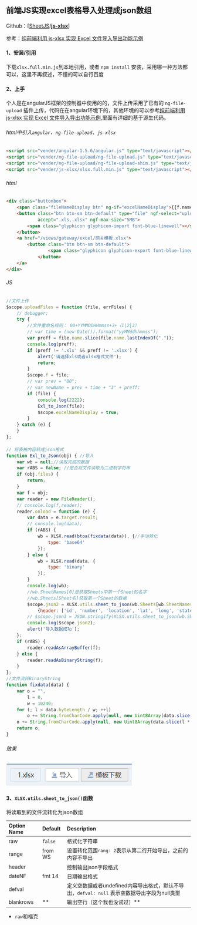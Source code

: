 ## 前端JS实现excel表格导入处理成json数组

Github：\[[SheetJS](https://github.com/SheetJS)/[**js-xlsx**](https://github.com/SheetJS/js-xlsx)\]

参考：[纯前端利用 js-xlsx 实现 Excel 文件导入导出功能示例](http://www.jianshu.com/p/74d405940305)

#### 1、安装/引用

下载`xlsx.full.min.js`到本地引用，或者 `npm install` 安装，采用哪一种方法都可以，这里不再叙述，不懂的可以自行百度

#### 2、上手

个人是在angularJS框架的控制器中使用的的，文件上传采用了已有的 `ng-file-upload` 插件上传，代码在在angular环境下的，其他环境的可以参考[纯前端利用 js-xlsx 实现 Excel 文件导入导出功能示例](http://www.jianshu.com/p/74d405940305),里面有详细的基于源生代码。

###### html中引入`angular`、`ng-file-upload`、`js-xlsx`

```html
<script src="vender/angular-1.5.6/angular.js" type="text/javascript"></script>
<script src="vender/ng-file-upload/ng-file-upload.js" type="text/javascript"></script>
<script src="vender/ng-file-upload/ng-file-upload-shim.js" type="text/javascript"></script>
<script src="vender/js-xlsx/xlsx.full.min.js" type="text/javascript"></script>
```

###### html

```html
<div class="buttonbox">
    <span class="fileNameDisplay btn" ng-if="excelNameDisplay">{{f.name}}</span>
    <button class="btn btn-sm btn-default" type="file" ngf-select="uploadFiles($file, $invalidFiles)"
            accept=".xls,.xlsx" ngf-max-size="5MB">
        <span class="glyphicon glyphicon-import font-blue-linewell"></span>导入
    </button>
    <a href="/views/gateway/excel/网关模板.xlsx">
        <button class="btn btn-sm btn-default">
                <span class="glyphicon glyphicon-export font-blue-linewell"></span>模板下载
            </button>
    </a>
</div>
```

###### JS

```js
//文件上传
$scope.uploadFiles = function (file, errFiles) {
    // debugger;
    try {
        //文件重命名规则： 00+YYMMDDHHmmss+3+（1|2|3）
        // var time = (new Date()).format("yyMMddhhmmss");
        var preff = file.name.slice(file.name.lastIndexOf("."));
        console.log(preff);
        if (preff != '.xls' && preff != '.xlsx') {
            alert('请选择xls或者xlsx格式文件');
            return;
        }
        $scope.f = file;
        // var prev = "00";
        // var newName = prev + time + "3" + preff;
        if (file) {
            console.log(2222);
            Exl_to_Json(file);
            $scope.excelNameDisplay = true;
        }
    } catch (e) {
    }
};

// 将表格内容转成json格式
function Exl_to_Json(obj) { //导入
    var wb = null;//读取完成的数据
    var rABS = false; //是否将文件读取为二进制字符串
    if (obj.files) {
        return;
    }
    var f = obj;
    var reader = new FileReader();
    // console.log(f,reader);
    reader.onload = function (e) {
        var data = e.target.result;
        // console.log(data);
        if (rABS) {
            wb = XLSX.read(btoa(fixdata(data)), {//手动转化
                type: 'base64'
            });
        } else {
            wb = XLSX.read(data, {
                type: 'binary'
            });
        }
        console.log(wb);
        //wb.SheetNames[0]是获取Sheets中第一个Sheet的名字
        //wb.Sheets[Sheet名]获取第一个Sheet的数据
        $scope.json2 = XLSX.utils.sheet_to_json(wb.Sheets[wb.SheetNames[0]],
            {header: ['id', 'number', 'location', 'lat', 'long', 'state'], range: 2, raw: true, defval: null});
        // $scope.json3 = JSON.stringify(XLSX.utils.sheet_to_json(wb.Sheets[wb.SheetNames[1]]));
        console.log($scope.json2);
        alert('导入数据成功');
    };
    if (rABS) {
        reader.readAsArrayBuffer(f);
    } else {
        reader.readAsBinaryString(f);
    }
};
//文件流转BinaryString
function fixdata(data) {
    var o = "",
        l = 0,
        w = 10240;
    for (; l < data.byteLength / w; ++l)
        o += String.fromCharCode.apply(null, new Uint8Array(data.slice(l * w, l * w + w)));
    o += String.fromCharCode.apply(null, new Uint8Array(data.slice(l * w)));
    return o;
}
```

###### 效果

![](/assets/无标题.png)

#### 3、`XLSX.utils.sheet_to_json()`函数

将读取到的文件流转化为json数组

| Option Name | Default | Description |
| :--- | :--- | :--- |
| raw | `false` | 格式化字符串 |
| range | from WS | 设置转化范围` rang: 2 `表示从第二行开始导出，之前的内容不导出 |
| header |  | 控制输出json字段格式 |
| dateNF | fmt 14 | 日期输出格式 |
| defval |  | 定义空数据或者undefined内容导出格式，默认不导出，`defval: null` 表示空数据导出字段为null类型 |
| blankrows | \*\* | 输出空行（这个我也没试过）\*\* |

* `raw`和福克



